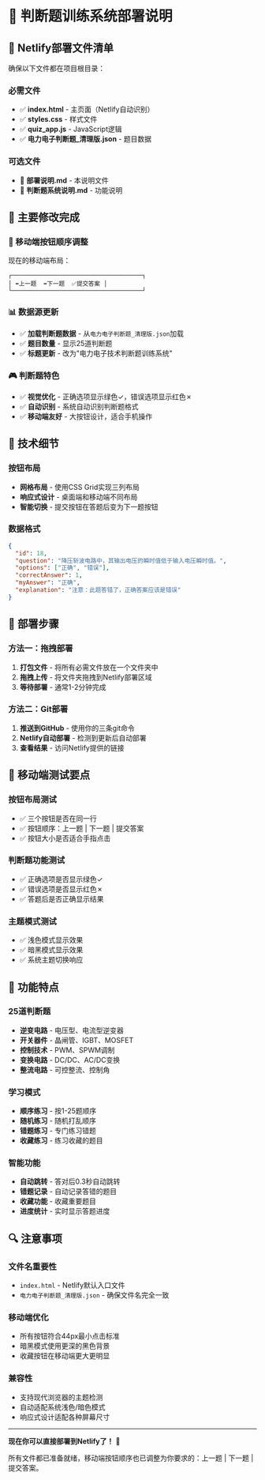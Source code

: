 # 🚀 判断题训练系统部署说明

## 📁 Netlify部署文件清单

确保以下文件都在项目根目录：

### 必需文件
- ✅ **index.html** - 主页面（Netlify自动识别）
- ✅ **styles.css** - 样式文件
- ✅ **quiz_app.js** - JavaScript逻辑
- ✅ **电力电子判断题_清理版.json** - 题目数据

### 可选文件
- 📄 **部署说明.md** - 本说明文件
- 📄 **判断题系统说明.md** - 功能说明

## 🎯 主要修改完成

### **📱 移动端按钮顺序调整**
现在的移动端布局：
```
┌─────────────────────────────────────┐
│ ⬅️上一题  ➡️下一题  ✅提交答案 │
└─────────────────────────────────────┘
```

### **📊 数据源更新**
- ✅ **加载判断题数据** - 从`电力电子判断题_清理版.json`加载
- ✅ **题目数量** - 显示25道判断题
- ✅ **标题更新** - 改为"电力电子技术判断题训练系统"

### **🎮 判断题特色**
- ✅ **视觉优化** - 正确选项显示绿色✓，错误选项显示红色✗
- ✅ **自动识别** - 系统自动识别判断题格式
- ✅ **移动端友好** - 大按钮设计，适合手机操作

## 🔧 技术细节

### **按钮布局**
- **网格布局** - 使用CSS Grid实现三列布局
- **响应式设计** - 桌面端和移动端不同布局
- **智能切换** - 提交按钮在答题后变为下一题按钮

### **数据格式**
```json
{
  "id": 18,
  "question": "降压斩波电路中，其输出电压的瞬时值低于输入电压瞬时值。",
  "options": ["正确", "错误"],
  "correctAnswer": 1,
  "myAnswer": "正确",
  "explanation": "注意：此题答错了，正确答案应该是错误"
}
```

## 🚀 部署步骤

### 方法一：拖拽部署
1. **打包文件** - 将所有必需文件放在一个文件夹中
2. **拖拽上传** - 将文件夹拖拽到Netlify部署区域
3. **等待部署** - 通常1-2分钟完成

### 方法二：Git部署
1. **推送到GitHub** - 使用你的三条git命令
2. **Netlify自动部署** - 检测到更新后自动部署
3. **查看结果** - 访问Netlify提供的链接

## 📱 移动端测试要点

### **按钮布局测试**
- ✅ 三个按钮是否在同一行
- ✅ 按钮顺序：上一题 | 下一题 | 提交答案
- ✅ 按钮大小是否适合手指点击

### **判断题功能测试**
- ✅ 正确选项是否显示绿色✓
- ✅ 错误选项是否显示红色✗
- ✅ 答题后是否正确显示结果

### **主题模式测试**
- ✅ 浅色模式显示效果
- ✅ 暗黑模式显示效果
- ✅ 系统主题切换响应

## 🎯 功能特点

### **25道判断题**
- **逆变电路** - 电压型、电流型逆变器
- **开关器件** - 晶闸管、IGBT、MOSFET
- **控制技术** - PWM、SPWM调制
- **变换电路** - DC/DC、AC/DC变换
- **整流电路** - 可控整流、控制角

### **学习模式**
- **顺序练习** - 按1-25题顺序
- **随机练习** - 随机打乱顺序
- **错题练习** - 专门练习错题
- **收藏练习** - 练习收藏的题目

### **智能功能**
- **自动跳转** - 答对后0.3秒自动跳转
- **错题记录** - 自动记录答错的题目
- **收藏功能** - 收藏重要题目
- **进度统计** - 实时显示答题进度

## 🔍 注意事项

### **文件名重要性**
- `index.html` - Netlify默认入口文件
- `电力电子判断题_清理版.json` - 确保文件名完全一致

### **移动端优化**
- 所有按钮符合44px最小点击标准
- 暗黑模式使用更深的黑色背景
- 收藏按钮在移动端更大更明显

### **兼容性**
- 支持现代浏览器的主题检测
- 自动适配系统浅色/暗色模式
- 响应式设计适配各种屏幕尺寸

---

**现在你可以直接部署到Netlify了！** 🎉

所有文件都已准备就绪，移动端按钮顺序也已调整为你要求的：上一题 | 下一题 | 提交答案。
